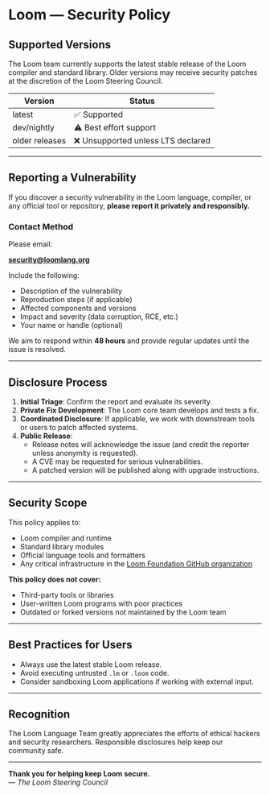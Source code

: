 # Loom — Security Policy

## Supported Versions

The Loom team currently supports the latest stable release of the Loom compiler and standard library. Older versions may receive security patches at the discretion of the Loom Steering Council.

| Version | Status     |
|---------|------------|
| latest  | ✅ Supported |
| dev/nightly | ⚠️ Best effort support |
| older releases | ❌ Unsupported unless LTS declared |

---

## Reporting a Vulnerability

If you discover a security vulnerability in the Loom language, compiler, or any official tool or repository, **please report it privately and responsibly.**

### Contact Method

Please email:

**security@loomlang.org**

Include the following:

- Description of the vulnerability
- Reproduction steps (if applicable)
- Affected components and versions
- Impact and severity (data corruption, RCE, etc.)
- Your name or handle (optional)

We aim to respond within **48 hours** and provide regular updates until the issue is resolved.

---

## Disclosure Process

1. **Initial Triage**: Confirm the report and evaluate its severity.
2. **Private Fix Development**: The Loom core team develops and tests a fix.
3. **Coordinated Disclosure**: If applicable, we work with downstream tools or users to patch affected systems.
4. **Public Release**:
    - Release notes will acknowledge the issue (and credit the reporter unless anonymity is requested).
    - A CVE may be requested for serious vulnerabilities.
    - A patched version will be published along with upgrade instructions.

---

## Security Scope

This policy applies to:

- Loom compiler and runtime
- Standard library modules
- Official language tools and formatters
- Any critical infrastructure in the [Loom Foundation GitHub organization](https://github.com/LoomLang)

**This policy does not cover:**
- Third-party tools or libraries
- User-written Loom programs with poor practices
- Outdated or forked versions not maintained by the Loom team

---

## Best Practices for Users

- Always use the latest stable Loom release.
- Avoid executing untrusted `.lm` or `.loom` code.
- Consider sandboxing Loom applications if working with external input.

---

## Recognition

The Loom Language Team greatly appreciates the efforts of ethical hackers and security researchers. Responsible disclosures help keep our community safe.

---

**Thank you for helping keep Loom secure.**  
— *The Loom Steering Council*
